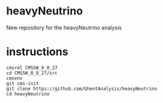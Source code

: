 # heavyNeutrino
New repository for the heavyNeutrino analysis

# instructions
```
cmsrel CMSSW_8_0_27
cd CMSSW_8_0_27/src
cmsenv
git cms-init
git clone https://github.com/GhentAnalysis/heavyNeutrino
cd heavyNeutrino
```
